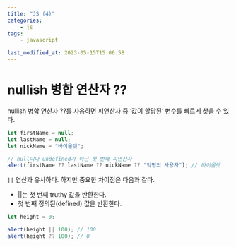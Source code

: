 ```yaml
---
title: "JS (4)"
categories:
    - js
tags:
    - javascript

last_modified_at: 2023-05-15T15:06:58
---
```


# nullish 병합 연산자 ??

nullish 병합 연산자 ??를 사용하면 피연산자 중 ‘값이 할당된’ 변수를 빠르게 찾을 수 있다.

```js
let firstName = null;
let lastName = null;
let nickName = "바이올렛";

// null이나 undefined가 아닌 첫 번째 피연산자
alert(firstName ?? lastName ?? nickName ?? "익명의 사용자"); // 바이올렛
```

`||` 연산과 유사하다. 하지만 중요한 차이점은 다음과 같다.

-   ||는 첫 번째 truthy 값을 반환한다.
-   첫 번째 정의된(defined) 값을 반환한다.

```js
let height = 0;

alert(height || 100); // 100
alert(height ?? 100); // 0
```
